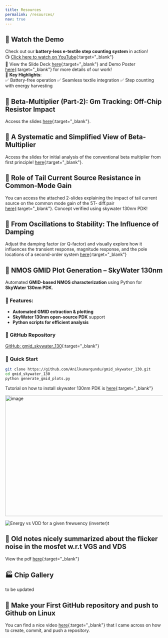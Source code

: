```yaml
---
title: Resources
permalink: /resources/
nav: true
---
```


## 🎥 Watch the Demo  
Check out our **battery-less e-textile step counting system** in action!  
📺 [Click here to watch on YouTube](https://www.youtube.com/watch?v=TVmZA9vIDyw){:target="_blank"}  
📑 View the Slide Deck [here](/files/VLSI_2024_Session_C27_v3.pdf){:target="_blank"} and Demo Poster [here](/files/2024_VLSI_Demo_Poster.pdf){:target="_blank"} for more details of our work!  
🚀 **Key Highlights**:  
✅ Battery-free operation  ✅ Seamless textile integration  ✅ Step counting with energy harvesting

## 📌 Beta-Multiplier (Part-2): Gm Tracking: Off-Chip Resistor Impact 
Access the slides [here](/files/BETA_MULTIPLIER_PART_2.pdf){:target="_blank"}.


## 📌 A Systematic and Simplified View of Beta-Multiplier
Access the slides for initial analysis of the conventional beta multiplier from first principle! [here](/files/BETA_MULTIPLIER.pdf){:target="_blank"}. 

## 📌 Role of Tail Current Source Resistance in Common-Mode Gain
You can access the attached 2-slides explaining the impact of tail current source on the common mode gain of the 5T- diff.pair [here](/files/COMMON_MODE_GAIN.pdf){:target="_blank"}. Concept verified using skywater 130nm PDK! 

## 📌 From Oscillations to Stability: The Influence of Damping
Adjust the damping factor (or Q-factor) and visually explore how it influences the transient response, magnitude response, and the pole locations of a second-order system [here](https://anilkumargunduappio-vn7g32vsgc8x5qsybdbuqx.streamlit.app/){:target="_blank"}

## 📌 NMOS GMID Plot Generation – SkyWater 130nm
Automated **GMID-based NMOS characterization** using Python for **SkyWater 130nm PDK**.
### 🔹 Features:  
- **Automated GMID extraction & plotting**
- **SkyWater 130nm open-source PDK** support
- **Python scripts for efficient analysis**  
### 📂 **GitHub Repository**
[GitHub: gmid_skywater_130](https://github.com/Anilkumargundu/gmid_skywater_130){:target="_blank"}  
### 🚀 **Quick Start**
```bash
git clone https://github.com/Anilkumargundu/gmid_skywater_130.git
cd gmid_skywater_130
python generate_gmid_plots.py
```
Tutorial on how to install skywater 130nm PDK is [here](https://github.com/bmurmann/EE628.git){:target="_blank"}

<img width="527" height="387" alt="image" src="https://github.com/user-attachments/assets/6ca4227f-32d4-4247-801a-f6012c591ae1" />

![Energy vs VDD for a given frewuency (inverter)t](relative/or/full/path/to/image.png)


## 📌 Old notes nicely summarized about the flicker noise in the mosfet w.r.t VGS and VDS
View the pdf [here](/files/noise_in_mosfet.pdf){:target="_blank"}

## 🏭 Chip Gallery
to be updated
 
## 📌 Make your First GitHub repository and push to Github on Linux
You can find a nice video [here](https://www.youtube.com/watch?v=bvi37IbJXS4){:target="_blank"} that I came across on how to create, commit, and push a repository.

